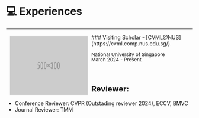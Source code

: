 
# 💻 Experiences 
-----
<img style="float: left; margin:5px 10px" src="images/500x300.png" width="210" height="160">
### Visiting Scholar - [CVML@NUS](https://cvml.comp.nus.edu.sg/)
<p style="line-height:1.0">
<font size="2">
National University of Singapore <br />
March 2024 - Present
<br />
</font>
</p>
<br />

## Reviewer:
- Conference Reviewer: CVPR (Outstading reviewer 2024), ECCV, BMVC
- Journal Reviewer: TMM
